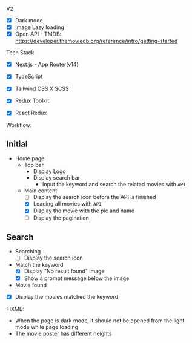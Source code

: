 <!-- - TMDB
  - [x] API: https://developer.themoviedb.org/reference/intro/getting-started
- [x] Loading 動畫
- ~[x] 推薦分數~
- ~[x] 分數bar~
- ~[x] Table css layout~
  - ~[x] 顏色
  - ~[x] outline~
  - ~[x] 排序~
~[x] Link css~
- Dark mode
- [x] Lazy loading image
- [x] No scroll bar

- Easy to read
  - [x] Sticky table -->

V2
- [x] Dark mode
- [x] Image Lazy loading
- [X] Open API - TMDB: https://developer.themoviedb.org/reference/intro/getting-started

Tech Stack
- [X] Next.js - App Router(v14)
- [X] TypeScript
- [X] Tailwind CSS X SCSS
- [X] Redux Toolkit
- [X] React Redux


Workflow:

## Initial

- Home page
  - Top bar
    - Display Logo
    - Display search bar
      - Input the keyword and search the related movies with `API`
  - Main content
    - [ ] Display the search icon before the API is finished
    - [x] Loading all movies with `API`
    - [x] Display the movie with the pic and name
    - [ ] Display the pagination

## Search
- Searching 
  - [ ] Display the search icon
- Match the keyword
  - [X] Display "No result found" image
  - [X] Show a prompt message below the image
-  Movie found
  - [X] Display the movies matched the keyword

FIXME:
- When the page is dark mode, it should not be opened from the light mode while page loading
- The movie poster has different heights
